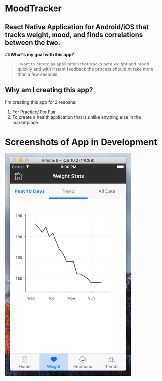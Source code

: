 # MoodTracker
## React Native Application for Android/iOS that tracks weight, mood, and finds correlations between the two.

##__What's my goal with this app?__
> I want to create an application that tracks both weight and mood quickly and with instant feedback
> the process should'nt take more than a few seconds

## __Why am I creating this app?__
I'm creating this app for 2 reaosns: 
  1. For Practice/ For Fun
  2. To create a health application that is unlike anything else in the marketplace
  
# Screenshots of App in Development

![alt text]( https://github.com/saxal28/MoodTracker/blob/master/Pictures_Of_App_ThrougH_Development/Screen%20Shot%202017-03-30%20at%208.00.37%20PM.png "Screenshot 1")
